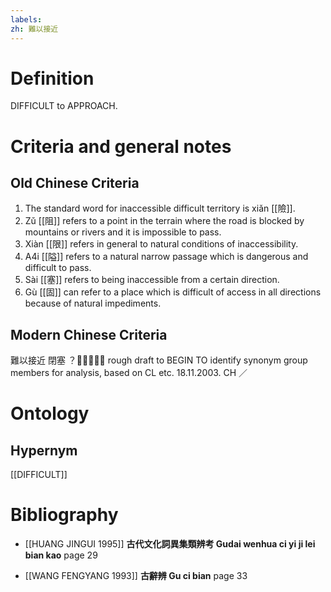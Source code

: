 ```yaml
---
labels: 
zh: 難以接近
---
```


# Definition
DIFFICULT to APPROACH.
# Criteria and general notes
## Old Chinese Criteria
1. The standard word for inaccessible difficult territory is xiǎn [[險]].
2. Zǔ [[阻]] refers to a point in the terrain where the road is blocked by mountains or rivers and it is impossible to pass.
3. Xiàn [[限]] refers in general to natural conditions of inaccessibility.
4. A4i [[隘]] refers to a natural narrow passage which is dangerous and difficult to pass.
5. Sài [[塞]] refers to being inaccessible from a certain direction.
6. Gù [[固]] can refer to a place which is difficult of access in all directions because of natural impediments.
## Modern Chinese Criteria
難以接近
閉塞
？？？
rough draft to BEGIN TO identify synonym group members for analysis, based on CL etc. 18.11.2003. CH ／
# Ontology

## Hypernym
[[DIFFICULT]]
# Bibliography
- [[HUANG JINGUI 1995]]
**古代文化詞異集類辨考 Gudai wenhua ci yi ji lei bian kao** page 29

- [[WANG FENGYANG 1993]]
**古辭辨 Gu ci bian** page 33
